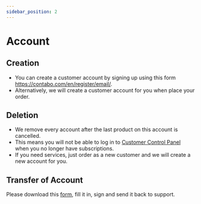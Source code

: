 ```yaml
---
sidebar_position: 2
---
```


# Account

## Creation

* You can create a customer account by signing up using this form <https://contabo.com/en/register/email/>.
* Alternatively, we will create a customer account for you when place your order.

## Deletion

* We remove every account after the last product on this account is cancelled.
* This means you will not be able to log in to [Customer Control Panel](https://my.contabo.com/) when you no longer have subscriptions.
* If you need services, just order as a new customer and we will create a new account for you.

## Transfer of Account

Please download this [form](/doc/accounts-billing/Transfer_of_Contract_Form.pdf), fill it in, sign and send it back to support.
